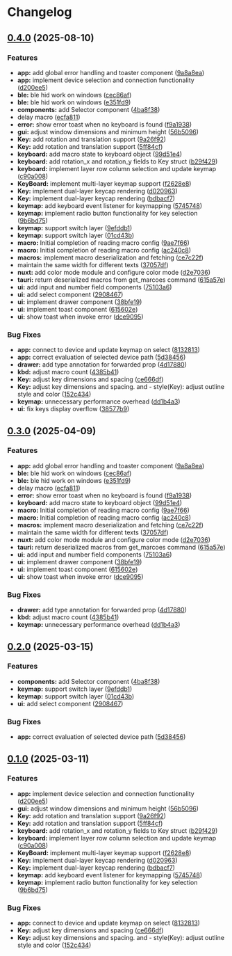 # Changelog

## [0.4.0](https://github.com/tokyo2006/rmk-gui/compare/v0.3.0...v0.4.0) (2025-08-10)


### Features

* **app:** add global error handling and toaster component ([9a8a8ea](https://github.com/tokyo2006/rmk-gui/commit/9a8a8ea8888f78aa2bad0c6d84eaa64647392f2b))
* **app:** implement device selection and connection functionality ([d200ee5](https://github.com/tokyo2006/rmk-gui/commit/d200ee5c69042721df3e350e5faee920ecf5b32d))
* **ble:** ble hid work on windows ([cec86af](https://github.com/tokyo2006/rmk-gui/commit/cec86af09cfd44786ebe899c194f5164b484b7d0))
* **ble:** ble hid work on windows ([e351fd9](https://github.com/tokyo2006/rmk-gui/commit/e351fd9e3dfbef1b9e102a31aff22cceb14d84f1))
* **components:** add Selector component ([4ba8f38](https://github.com/tokyo2006/rmk-gui/commit/4ba8f38aab9dfc05cdeab357ca81821cf2a09479))
* delay macro ([ecfa811](https://github.com/tokyo2006/rmk-gui/commit/ecfa81136910cb4e1ce8bfb5d11d59a8bd8749cd))
* **error:** show error toast when no keyboard is found ([f9a1938](https://github.com/tokyo2006/rmk-gui/commit/f9a1938417e23c6e97d13b0a1c5014593a59ed36))
* **gui:** adjust window dimensions and minimum height ([56b5096](https://github.com/tokyo2006/rmk-gui/commit/56b509681594bbba92025da1b5344fb68aa93fce))
* **Key:** add rotation and translation support ([9a26f92](https://github.com/tokyo2006/rmk-gui/commit/9a26f9255ee5fbff8f8d717a5f07e4a80e866102))
* **Key:** add rotation and translation support ([5ff84cf](https://github.com/tokyo2006/rmk-gui/commit/5ff84cf7edd891b67ce728ed5d33f2676bace838))
* **keyboard:** add macro state to keyboard object ([99d51e4](https://github.com/tokyo2006/rmk-gui/commit/99d51e442e1ec23384cddc6eaa6a43b2972ae037))
* **keyboard:** add rotation_x and rotation_y fields to Key struct ([b29f429](https://github.com/tokyo2006/rmk-gui/commit/b29f429fb50b323ecc68d976098b3cf952469316))
* **keyboard:** implement layer row column selection and update keymap ([c90a008](https://github.com/tokyo2006/rmk-gui/commit/c90a008ecc1aed79bf7053890e48c7a7b7d51569))
* **KeyBoard:** implement multi-layer keymap support ([f2628e8](https://github.com/tokyo2006/rmk-gui/commit/f2628e8d322885ef64987fe19c4e22b91aa221da))
* **Key:** implement dual-layer keycap rendering ([d020963](https://github.com/tokyo2006/rmk-gui/commit/d0209635b506e86303b9e91982852849b89c69a4))
* **Key:** implement dual-layer keycap rendering ([bdbacf7](https://github.com/tokyo2006/rmk-gui/commit/bdbacf756147fa04961215c23ebac4cbbe60ae1f))
* **keymap:** add keyboard event listener for keymapping ([5745748](https://github.com/tokyo2006/rmk-gui/commit/57457488dc491b023cd91abb6766a13612edf51e))
* **keymap:** implement radio button functionality for key selection ([9b6bd75](https://github.com/tokyo2006/rmk-gui/commit/9b6bd75ba92d6ae4fae691d29e48bd0bcd77e046))
* **keymap:** support switch layer ([9efddb1](https://github.com/tokyo2006/rmk-gui/commit/9efddb196eca4db0b69cf17b2164d931e118a7cc))
* **keymap:** support switch layer ([01cd43b](https://github.com/tokyo2006/rmk-gui/commit/01cd43b0a3c8d26eecae09ac0ff3c4728b73e98f))
* **macro:** Initial completion of reading macro config ([9ae7f66](https://github.com/tokyo2006/rmk-gui/commit/9ae7f6609cfd8f2df535742fa0e1e489908cf6ea))
* **macro:** Initial completion of reading macro config ([ac240c8](https://github.com/tokyo2006/rmk-gui/commit/ac240c81e2899b24785e821f8f037c50465fde88))
* **macros:** implement macro deserialization and fetching ([ce7c22f](https://github.com/tokyo2006/rmk-gui/commit/ce7c22fd5a62b4989589d6339f53f5d60025af71))
* maintain the same width for different texts ([37057df](https://github.com/tokyo2006/rmk-gui/commit/37057dfddcb5e999917f96b33cfe3d2b2de0f310))
* **nuxt:** add color mode module and configure color mode ([d2e7036](https://github.com/tokyo2006/rmk-gui/commit/d2e7036238d7c89daf9e7224b47029aa28b60e8a))
* **tauri:** return deserialized macros from get_marcoes command ([615a57e](https://github.com/tokyo2006/rmk-gui/commit/615a57e69ecc7e1d0d10c3a8aeb7b60151a6d711))
* **ui:** add input and number field components ([75103a6](https://github.com/tokyo2006/rmk-gui/commit/75103a645ea52ea4e863b7e72552f78e7d4359c6))
* **ui:** add select component ([2908467](https://github.com/tokyo2006/rmk-gui/commit/2908467239a33eb6f93deb11458995ddc1cfed97))
* **ui:** implement drawer component ([38bfe19](https://github.com/tokyo2006/rmk-gui/commit/38bfe190743ae6e8c64205daecd04e2005782835))
* **ui:** implement toast component ([615602e](https://github.com/tokyo2006/rmk-gui/commit/615602ee7d4a64fde1a0e294c935c8324de2f796))
* **ui:** show toast when invoke error ([dce9095](https://github.com/tokyo2006/rmk-gui/commit/dce909506647704d723d797ddc7e7df66dbe16b9))


### Bug Fixes

* **app:** connect to device and update keymap on select ([8132813](https://github.com/tokyo2006/rmk-gui/commit/8132813333cbc02880c79d11c0acd814e685bc64))
* **app:** correct evaluation of selected device path ([5d38456](https://github.com/tokyo2006/rmk-gui/commit/5d3845602d7f83d1d4e20039f04b091306f60be6))
* **drawer:** add type annotation for forwarded prop ([4d17880](https://github.com/tokyo2006/rmk-gui/commit/4d178801788475654693d688372746ac0da2015d))
* **kbd:** adjust macro count ([4385b41](https://github.com/tokyo2006/rmk-gui/commit/4385b414eefa3cfed340371b1e547f2756a8231e))
* **Key:** adjust key dimensions and spacing ([ce666df](https://github.com/tokyo2006/rmk-gui/commit/ce666df7ff08dee5d2d03a0c161c22e512b77ab6))
* **Key:** adjust key dimensions and spacing.  and - style(Key): adjust outline style and color ([152c434](https://github.com/tokyo2006/rmk-gui/commit/152c434e432ac4ab2e4e4ac51bd555d1fc447ca7))
* **keymap:** unnecessary performance overhead ([dd1b4a3](https://github.com/tokyo2006/rmk-gui/commit/dd1b4a35896ddfe08053ab1756d3e97af76afc97))
* **ui:** fix keys display overflow ([38577b9](https://github.com/tokyo2006/rmk-gui/commit/38577b977a105e25e26a1af2071d26c1567d3cec))

## [0.3.0](https://github.com/liyang8246/rmk-gui/compare/v0.2.0...v0.3.0) (2025-04-09)


### Features

* **app:** add global error handling and toaster component ([9a8a8ea](https://github.com/liyang8246/rmk-gui/commit/9a8a8ea8888f78aa2bad0c6d84eaa64647392f2b))
* **ble:** ble hid work on windows ([cec86af](https://github.com/liyang8246/rmk-gui/commit/cec86af09cfd44786ebe899c194f5164b484b7d0))
* **ble:** ble hid work on windows ([e351fd9](https://github.com/liyang8246/rmk-gui/commit/e351fd9e3dfbef1b9e102a31aff22cceb14d84f1))
* delay macro ([ecfa811](https://github.com/liyang8246/rmk-gui/commit/ecfa81136910cb4e1ce8bfb5d11d59a8bd8749cd))
* **error:** show error toast when no keyboard is found ([f9a1938](https://github.com/liyang8246/rmk-gui/commit/f9a1938417e23c6e97d13b0a1c5014593a59ed36))
* **keyboard:** add macro state to keyboard object ([99d51e4](https://github.com/liyang8246/rmk-gui/commit/99d51e442e1ec23384cddc6eaa6a43b2972ae037))
* **macro:** Initial completion of reading macro config ([9ae7f66](https://github.com/liyang8246/rmk-gui/commit/9ae7f6609cfd8f2df535742fa0e1e489908cf6ea))
* **macro:** Initial completion of reading macro config ([ac240c8](https://github.com/liyang8246/rmk-gui/commit/ac240c81e2899b24785e821f8f037c50465fde88))
* **macros:** implement macro deserialization and fetching ([ce7c22f](https://github.com/liyang8246/rmk-gui/commit/ce7c22fd5a62b4989589d6339f53f5d60025af71))
* maintain the same width for different texts ([37057df](https://github.com/liyang8246/rmk-gui/commit/37057dfddcb5e999917f96b33cfe3d2b2de0f310))
* **nuxt:** add color mode module and configure color mode ([d2e7036](https://github.com/liyang8246/rmk-gui/commit/d2e7036238d7c89daf9e7224b47029aa28b60e8a))
* **tauri:** return deserialized macros from get_marcoes command ([615a57e](https://github.com/liyang8246/rmk-gui/commit/615a57e69ecc7e1d0d10c3a8aeb7b60151a6d711))
* **ui:** add input and number field components ([75103a6](https://github.com/liyang8246/rmk-gui/commit/75103a645ea52ea4e863b7e72552f78e7d4359c6))
* **ui:** implement drawer component ([38bfe19](https://github.com/liyang8246/rmk-gui/commit/38bfe190743ae6e8c64205daecd04e2005782835))
* **ui:** implement toast component ([615602e](https://github.com/liyang8246/rmk-gui/commit/615602ee7d4a64fde1a0e294c935c8324de2f796))
* **ui:** show toast when invoke error ([dce9095](https://github.com/liyang8246/rmk-gui/commit/dce909506647704d723d797ddc7e7df66dbe16b9))


### Bug Fixes

* **drawer:** add type annotation for forwarded prop ([4d17880](https://github.com/liyang8246/rmk-gui/commit/4d178801788475654693d688372746ac0da2015d))
* **kbd:** adjust macro count ([4385b41](https://github.com/liyang8246/rmk-gui/commit/4385b414eefa3cfed340371b1e547f2756a8231e))
* **keymap:** unnecessary performance overhead ([dd1b4a3](https://github.com/liyang8246/rmk-gui/commit/dd1b4a35896ddfe08053ab1756d3e97af76afc97))

## [0.2.0](https://github.com/liyang8246/rmk-gui/compare/v0.1.0...v0.2.0) (2025-03-15)


### Features

* **components:** add Selector component ([4ba8f38](https://github.com/liyang8246/rmk-gui/commit/4ba8f38aab9dfc05cdeab357ca81821cf2a09479))
* **keymap:** support switch layer ([9efddb1](https://github.com/liyang8246/rmk-gui/commit/9efddb196eca4db0b69cf17b2164d931e118a7cc))
* **keymap:** support switch layer ([01cd43b](https://github.com/liyang8246/rmk-gui/commit/01cd43b0a3c8d26eecae09ac0ff3c4728b73e98f))
* **ui:** add select component ([2908467](https://github.com/liyang8246/rmk-gui/commit/2908467239a33eb6f93deb11458995ddc1cfed97))


### Bug Fixes

* **app:** correct evaluation of selected device path ([5d38456](https://github.com/liyang8246/rmk-gui/commit/5d3845602d7f83d1d4e20039f04b091306f60be6))

## [0.1.0](https://github.com/liyang8246/rmk-gui/compare/v0.0.1...v0.1.0) (2025-03-11)


### Features

* **app:** implement device selection and connection functionality ([d200ee5](https://github.com/liyang8246/rmk-gui/commit/d200ee5c69042721df3e350e5faee920ecf5b32d))
* **gui:** adjust window dimensions and minimum height ([56b5096](https://github.com/liyang8246/rmk-gui/commit/56b509681594bbba92025da1b5344fb68aa93fce))
* **Key:** add rotation and translation support ([9a26f92](https://github.com/liyang8246/rmk-gui/commit/9a26f9255ee5fbff8f8d717a5f07e4a80e866102))
* **Key:** add rotation and translation support ([5ff84cf](https://github.com/liyang8246/rmk-gui/commit/5ff84cf7edd891b67ce728ed5d33f2676bace838))
* **keyboard:** add rotation_x and rotation_y fields to Key struct ([b29f429](https://github.com/liyang8246/rmk-gui/commit/b29f429fb50b323ecc68d976098b3cf952469316))
* **keyboard:** implement layer row column selection and update keymap ([c90a008](https://github.com/liyang8246/rmk-gui/commit/c90a008ecc1aed79bf7053890e48c7a7b7d51569))
* **KeyBoard:** implement multi-layer keymap support ([f2628e8](https://github.com/liyang8246/rmk-gui/commit/f2628e8d322885ef64987fe19c4e22b91aa221da))
* **Key:** implement dual-layer keycap rendering ([d020963](https://github.com/liyang8246/rmk-gui/commit/d0209635b506e86303b9e91982852849b89c69a4))
* **Key:** implement dual-layer keycap rendering ([bdbacf7](https://github.com/liyang8246/rmk-gui/commit/bdbacf756147fa04961215c23ebac4cbbe60ae1f))
* **keymap:** add keyboard event listener for keymapping ([5745748](https://github.com/liyang8246/rmk-gui/commit/57457488dc491b023cd91abb6766a13612edf51e))
* **keymap:** implement radio button functionality for key selection ([9b6bd75](https://github.com/liyang8246/rmk-gui/commit/9b6bd75ba92d6ae4fae691d29e48bd0bcd77e046))


### Bug Fixes

* **app:** connect to device and update keymap on select ([8132813](https://github.com/liyang8246/rmk-gui/commit/8132813333cbc02880c79d11c0acd814e685bc64))
* **Key:** adjust key dimensions and spacing ([ce666df](https://github.com/liyang8246/rmk-gui/commit/ce666df7ff08dee5d2d03a0c161c22e512b77ab6))
* **Key:** adjust key dimensions and spacing.  and - style(Key): adjust outline style and color ([152c434](https://github.com/liyang8246/rmk-gui/commit/152c434e432ac4ab2e4e4ac51bd555d1fc447ca7))
